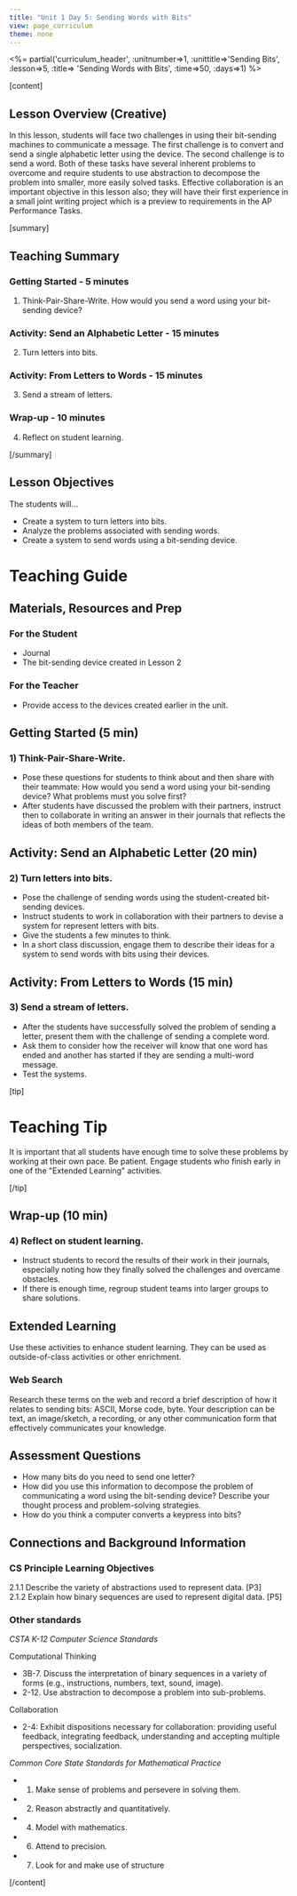 ```yaml
---
title: "Unit 1 Day 5: Sending Words with Bits"
view: page_curriculum
theme: none
---
```


<%= partial('curriculum_header', :unitnumber=>1, :unittitle=>'Sending Bits', :lesson=>5, :title=> 'Sending Words with Bits', :time=>50, :days=>1) %>

[content]


## Lesson Overview (Creative)
In this lesson, students will face two challenges in using their bit-sending machines to communicate a message. The first challenge is to convert and send a single alphabetic letter using the device. The second challenge is to send a word. Both of these tasks have several inherent problems to overcome and require students to use abstraction to decompose the problem into smaller, more easily solved tasks. Effective collaboration is an important objective in this lesson also; they will have their first experience in a small joint writing project which is a preview to requirements in the AP Performance Tasks.


[summary]

## Teaching Summary
### **Getting Started** - 5 minutes
1) Think-Pair-Share-Write. How would you send a word using your bit-sending device? 

### **Activity: Send an Alphabetic Letter** - 15 minutes  
2) Turn letters into bits.

### **Activity: From Letters to Words** - 15  minutes  
3) Send a stream of letters.

###  **Wrap-up** - 10  minutes 
4) Reflect on student learning.


[/summary]

## Lesson Objectives 
The students will...

- Create a system to turn letters into bits.
- Analyze the problems associated with sending words.
- Create a system to send words using a bit-sending device.

# Teaching Guide
## Materials, Resources and Prep
### For the Student

- Journal
- The bit-sending device created in Lesson 2


### For the Teacher
- Provide access to the devices created earlier in the unit.

## **Getting Started** (5 min)
### 1) Think-Pair-Share-Write.

- Pose these questions for students to think about and then share with their teammate: How would you send a word using your bit-sending device? What problems must you solve first? 
- After students have discussed the problem with their partners, instruct then to collaborate in writing an answer in their journals that reflects the ideas of both members of the team.

## **Activity: Send an Alphabetic Letter** (20  min)  
### 2) Turn letters into bits.

-  Pose the challenge of sending words using the student-created bit-sending devices. 
- Instruct students to work in collaboration with their partners to devise a system for represent letters with bits.
- Give the students a few minutes to think.
- In a short class discussion, engage them to describe  their ideas for a system to send words with bits using their devices. 

## **Activity: From Letters to Words** (15 min)  
### 3) Send a stream of letters.

-  After the students have successfully solved the problem of sending a letter, present them with the challenge of sending a complete word.
-  Ask them to consider how the receiver will know that one word has ended and another has started if they are sending a multi-word message.
-  Test the systems.

[tip]

# Teaching Tip  
It is important that all students have enough time to solve these problems by working at their own pace. Be patient. Engage students who finish early in one of the "Extended Learning" activities.

[/tip]

## **Wrap-up** (10  min) 
### 4) Reflect on student learning.

- Instruct students to record the results of their work in their journals, especially noting how they finally solved the challenges and overcame obstacles. 
- If there is enough time, regroup student teams into larger groups to share solutions. 


## Extended Learning 
Use these activities to enhance student learning. They can be used as outside-of-class activities or other enrichment.

### Web Search 
Research these terms on the web and record a brief description of how it relates to sending bits: ASCII, Morse code, byte. Your description can be text, an image/sketch, a recording, or any other communication form that effectively communicates your knowledge.

## Assessment Questions
- How many bits do you need to send one letter?
- How did you use this information to decompose the problem of communicating a word using the bit-sending device? Describe your thought process and problem-solving strategies.
- How do you think a computer converts a keypress into bits? 

## Connections and Background Information
### CS Principle Learning Objectives

 2.1.1 Describe the variety of abstractions used to represent data. [P3]  
 2.1.2 Explain how binary sequences are used to represent digital data. [P5]


### Other standards 

*CSTA K-12 Computer Science Standards*
 
Computational Thinking 

- 3B-7. Discuss the interpretation of binary sequences in a variety of forms (e.g., instructions, numbers, text, sound, image).
- 2-12. Use abstraction to decompose a problem into sub-problems.

Collaboration   

- 2-4: Exhibit dispositions necessary for collaboration: providing useful feedback, integrating feedback, understanding and accepting multiple perspectives, socialization. 

*Common Core State Standards for Mathematical Practice*

 - 1. Make sense of problems and persevere in solving them.
 - 2. Reason abstractly and quantitatively.
 - 4. Model with mathematics.
 - 6. Attend to precision.
 - 7. Look for and make use of structure

[/content]
